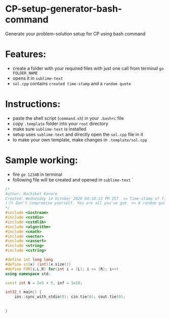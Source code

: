 # CP-setup-generator-bash-command
Generate your problem-solution setup for CP using bash command

# Features:
- create a folder with your required files with just one call from terminal `go FOLDER_NAME`
- opens it in `sublime-text`
- `sol.cpp` contains `created time-stamp` and a `random quote`

# Instructions:
- paste the shell script (`command.sh`) in your `.bashrc` file
- copy `.template` folder into your `root` directory
- make sure `sublime-text` is installed
- setup uses `sublime-text` and directly open the `sol.cpp` file in it
- to make your own template, make changes in `.template/sol.cpp`

# Sample working:
- fire `go 1234B` in terminal
- following file will be created and opened in `sublime-text`
`
```cpp
/*
Author: Nachiket Kanore
Created: Wednesday 14 October 2020 04:10:13 PM IST	<= Time-stamp of file creation
(ツ) Don't compromise yourself. You are all you've got. <= A random quote everytime
*/
#include <iostream>
#include <cstdio>
#include <cstdlib>
#include <algorithm>
#include <cmath>
#include <vector>
#include <cassert>
#include <string>
#include <cstring>

#define int long long
#define sz(x) (int)(x.size())
#define FOR(i,L,R) for(int i = (L); i <= (R); i++)
using namespace std;

const int N = 2e5 + 5, inf = 1e18;

int32_t main() {
	ios::sync_with_stdio(0); cin.tie(0); cout.tie(0);
	
	
}
```

